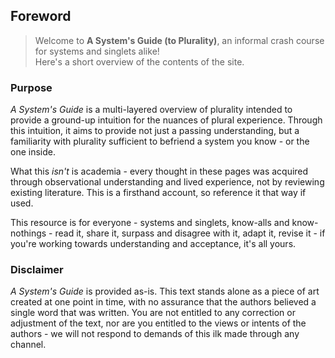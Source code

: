 ## Foreword

> Welcome to **A System's Guide (to Plurality)**, an informal crash course for systems and singlets alike!<br/>
> Here's a short overview of the contents of the site.

### Purpose

_A System's Guide_ is a multi-layered overview of plurality intended to provide a ground-up intuition for the nuances of plural experience.
Through this intuition, it aims to provide not just a passing understanding, but a familiarity with plurality sufficient to befriend a system you know - or the one inside.

What this _isn't_ is academia - every thought in these pages was acquired through observational understanding and lived experience, not by reviewing existing literature.
This is a firsthand account, so reference it that way if used.

This resource is for everyone - systems and singlets, know-alls and know-nothings - read it, share it, surpass and disagree with it, adapt it, revise it - if you're working towards understanding and acceptance, it's all yours.

### Disclaimer

_A System's Guide_ is provided as-is.
This text stands alone as a piece of art created at one point in time, with no assurance that the authors believed a single word that was written.
You are not entitled to any correction or adjustment of the text, nor are you entitled to the views or intents of the authors - we will not respond to demands of this ilk made through any channel.
